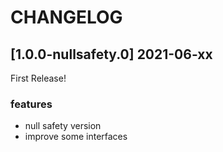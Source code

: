 # CHANGELOG

## [1.0.0-nullsafety.0] 2021-06-xx
First Release!

### features

- null safety version
- improve some interfaces